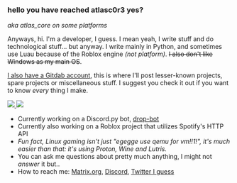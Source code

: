 ### hello you have reached atlasc0r3 yes?
*aka atlas_core on some platforms*

Anyways, hi. I'm a developer, I guess. I mean yeah, I write stuff and do technological stuff... but anyway. 
I write mainly in Python, and sometimes use Luau because of the Roblox engine *(not platform)*. 
~~I also don't like Windows as my main OS~~.

[I also have a Gitdab account](https://gitdab.com/atlas_core), this is where I'll post lesser-known projects, spare projects or miscellaneous stuff.
I suggest you check it out if you want to know *every* thing I make.

<a href="https://github.com/atlasc0r3/github-stats">

![](https://github.com/atlasc0r3/github-stats/blob/master/generated/overview.svg)
![](https://github.com/atlasc0r3/github-stats/blob/master/generated/languages.svg)

</a>

- Currently working on a Discord.py bot, [drop-bot](https://github.com/AtlasC0R3/drop-bot)
- Currently also working on a Roblox project that utilizes Spotify's HTTP API
- *Fun fact, Linux gaming isn't just "egegge use qemu for vm!!1!", it's much easier than that: it's using Proton, Wine and Lutris.*
- You can ask me questions about pretty much anything, I might not *answer* it but..
- How to reach me: [Matrix.org](https://matrix.to/#/@atlas_core:matrix.org), [Discord](https://discord.com/users/333027024576970755/), [Twitter I guess](https://twitter.com/AtlasC0R3)

<!--
**AtlasC0R3/AtlasC0R3** is a ✨ _special_ ✨ repository because its `README.md` (this file) appears on your GitHub profile.

Here are some ideas to get you started:

- 🔭 I’m currently working on ...
- 🌱 I’m currently learning ...
- 👯 I’m looking to collaborate on ...
- 🤔 I’m looking for help with ...
- 💬 Ask me about ...
- 📫 How to reach me: ...
- 😄 Pronouns: ...
- ⚡ Fun fact: ...

I'm keeping this in for a reference for later.
-->
